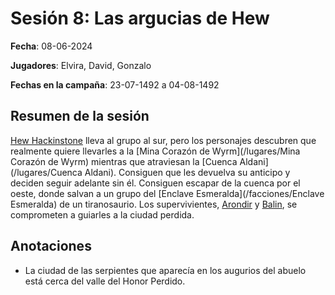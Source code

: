 # Sesión 8: Las argucias de Hew

**Fecha**: 08-06-2024

**Jugadores**: Elvira, David, Gonzalo

**Fechas en la campaña**: 23-07-1492 a 04-08-1492

## Resumen de la sesión

[Hew Hackinstone](/npcs/Hew) lleva al grupo al sur, pero los personajes descubren que realmente quiere llevarles a la [Mina Corazón de Wyrm](/lugares/Mina Corazón de Wyrm) mientras que atraviesan la [Cuenca Aldani](/lugares/Cuenca Aldani). Consiguen que les devuelva su anticipo y deciden seguir adelante sin él. Consiguen escapar de la cuenca por el oeste, donde salvan a un grupo del [Enclave Esmeralda](/facciones/Enclave Esmeralda) de un tiranosaurio. Los supervivientes, [Arondir](/npcs/Arondir) y [Balin](/npcs/Balin), se comprometen a guiarles a la ciudad perdida.

## Anotaciones

* La ciudad de las serpientes que aparecía en los augurios del abuelo está cerca del valle del Honor Perdido.